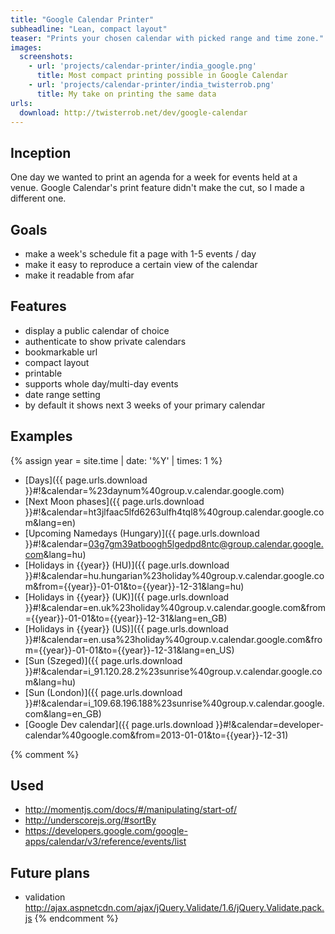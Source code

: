 ```yaml
---
title: "Google Calendar Printer"
subheadline: "Lean, compact layout"
teaser: "Prints your chosen calendar with picked range and time zone."
images:
  screenshots:
    - url: 'projects/calendar-printer/india_google.png'
      title: Most compact printing possible in Google Calendar
    - url: 'projects/calendar-printer/india_twisterrob.png'
      title: My take on printing the same data
urls:
  download: http://twisterrob.net/dev/google-calendar
---
```


## Inception
One day we wanted to print an agenda for a week for events held at a venue. Google Calendar's print feature didn't make the cut, so I made a different one.

## Goals

 * make a week's schedule fit a page with 1-5 events / day
 * make it easy to reproduce a certain view of the calendar
 * make it readable from afar

## Features

 * display a public calendar of choice
 * authenticate to show private calendars
 * bookmarkable url
 * compact layout
 * printable
 * supports whole day/multi-day events
 * date range setting
 * by default it shows next 3 weeks of your primary calendar

## Examples
{% assign year = site.time | date: '%Y' | times: 1 %}
 * [Days]({{ page.urls.download }}#!&calendar=%23daynum%40group.v.calendar.google.com)
 * [Next Moon phases]({{ page.urls.download }}#!&calendar=ht3jlfaac5lfd6263ulfh4tql8%40group.calendar.google.com&lang=en)
 * [Upcoming Namedays (Hungary)]({{ page.urls.download }}#!&calendar=03g7gm39atboogh5lgedpd8ntc@group.calendar.google.com&lang=hu)
 * [Holidays in {{year}} (HU)]({{ page.urls.download }}#!&calendar=hu.hungarian%23holiday%40group.v.calendar.google.com&from={{year}}-01-01&to={{year}}-12-31&lang=hu)
 * [Holidays in {{year}} (UK)]({{ page.urls.download }}#!&calendar=en.uk%23holiday%40group.v.calendar.google.com&from={{year}}-01-01&to={{year}}-12-31&lang=en_GB)
 * [Holidays in {{year}} (US)]({{ page.urls.download }}#!&calendar=en.usa%23holiday%40group.v.calendar.google.com&from={{year}}-01-01&to={{year}}-12-31&lang=en_US)
 * [Sun (Szeged)]({{ page.urls.download }}#!&calendar=i_91.120.28.2%23sunrise%40group.v.calendar.google.com&lang=hu)
 * [Sun (London)]({{ page.urls.download }}#!&calendar=i_109.68.196.188%23sunrise%40group.v.calendar.google.com&lang=en_GB)
 * [Google Dev calendar]({{ page.urls.download }}#!&calendar=developer-calendar%40google.com&from=2013-01-01&to={{year}}-12-31)

{% comment %}
## Used
 * http://momentjs.com/docs/#/manipulating/start-of/
 * http://underscorejs.org/#sortBy
 * https://developers.google.com/google-apps/calendar/v3/reference/events/list
## Future plans
 * validation http://ajax.aspnetcdn.com/ajax/jQuery.Validate/1.6/jQuery.Validate.pack.js
{% endcomment %}
